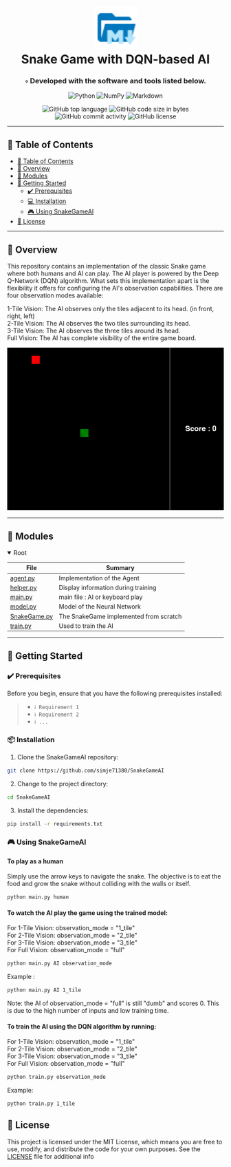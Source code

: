 <div align="center">
<h1 align="center">
<img src="https://raw.githubusercontent.com/PKief/vscode-material-icon-theme/ec559a9f6bfd399b82bb44393651661b08aaf7ba/icons/folder-markdown-open.svg" width="100" />
<br>Snake Game with DQN-based AI
</h1>
<h3>◦ Developed with the software and tools listed below.</h3>

<p align="center">
<img src="https://img.shields.io/badge/Python-3776AB.svg?style&logo=Python&logoColor=white" alt="Python" />
<img src="https://img.shields.io/badge/NumPy-013243.svg?style&logo=NumPy&logoColor=white" alt="NumPy" />
<img src="https://img.shields.io/badge/Markdown-000000.svg?style&logo=Markdown&logoColor=white" alt="Markdown" />
</p>
<img src="https://img.shields.io/github/languages/top/simje71380/SnakeGameAI?style&color=5D6D7E" alt="GitHub top language" />
<img src="https://img.shields.io/github/languages/code-size/simje71380/SnakeGameAI?style&color=5D6D7E" alt="GitHub code size in bytes" />
<img src="https://img.shields.io/github/commit-activity/m/simje71380/SnakeGameAI?style&color=5D6D7E" alt="GitHub commit activity" />
<img src="https://img.shields.io/github/license/simje71380/SnakeGameAI?style&color=5D6D7E" alt="GitHub license" />
</div>

---

## 📒 Table of Contents
- [📒 Table of Contents](#-table-of-contents)
- [📍 Overview](#-overview)
- [🧩 Modules](#-modules)
- [🚀 Getting Started](#-getting-started)
  - [✔️ Prerequisites](#️-prerequisites)
  - [💻 Installation](#-installation)
  - [🎮 Using SnakeGameAI ](#-using-snakegameai)
- [📄 License](#-license)
---


## 📍 Overview

This repository contains an implementation of the classic Snake game where both humans and AI can play. The AI player is powered by the Deep Q-Network (DQN) algorithm. What sets this implementation apart is the flexibility it offers for configuring the AI's observation capabilities. There are four observation modes available:

1-Tile Vision: The AI observes only the tiles adjacent to its head. (in front, right, left)<br />
2-Tile Vision: The AI observes the two tiles surrounding its head.<br />
3-Tile Vision: The AI observes the three tiles around its head.<br />
Full Vision: The AI has complete visibility of the entire game board.

![](https://github.com/simje71380/SnakeGameAI/blob/main/snakeAI.gif)

---

## 🧩 Modules

<details open><summary>Root</summary>

| File                                                                             | Summary                                |
| ---                                                                              | ---                                    |
| [agent.py](https://github.com/simje71380/SnakeGameAI/blob/main/agent.py)         | Implementation of the Agent            |
| [helper.py](https://github.com/simje71380/SnakeGameAI/blob/main/helper.py)       | Display information during training    |
| [main.py](https://github.com/simje71380/SnakeGameAI/blob/main/main.py)           | main file : AI or keyboard play        |
| [model.py](https://github.com/simje71380/SnakeGameAI/blob/main/model.py)         | Model of the Neural Network            |
| [SnakeGame.py](https://github.com/simje71380/SnakeGameAI/blob/main/SnakeGame.py) | The SnakeGame implemented from scratch |
| [train.py](https://github.com/simje71380/SnakeGameAI/blob/main/train.py)         | Used to train the AI                   |

</details>

---

## 🚀 Getting Started

### ✔️ Prerequisites

Before you begin, ensure that you have the following prerequisites installed:
> - `ℹ️ Requirement 1`
> - `ℹ️ Requirement 2`
> - `ℹ️ ...`

### 📦 Installation

1. Clone the SnakeGameAI repository:
```sh
git clone https://github.com/simje71380/SnakeGameAI
```

2. Change to the project directory:
```sh
cd SnakeGameAI
```

3. Install the dependencies:
```sh
pip install -r requirements.txt
```

### 🎮 Using SnakeGameAI

<h4>To play as a human</h4>
Simply use the arrow keys to navigate the snake. The objective is to eat the food and grow the snake without colliding with the walls or itself.

```sh
python main.py human
```

<h4>To watch the AI play the game using the trained model:</h4>

For 1-Tile Vision: observation_mode = "1_tile"<br />
For 2-Tile Vision: observation_mode = "2_tile"<br />
For 3-Tile Vision: observation_mode = "3_tile"<br />
For Full Vision: observation_mode = "full"<br />

```sh
python main.py AI observation_mode
```
Example :
```sh
python main.py AI 1_tile
```

Note: the AI of observation_mode = "full" is still "dumb" and scores 0. This is due to the high number of inputs and low training time.


<h4>To train the AI using the DQN algorithm by running:</h4>

For 1-Tile Vision: observation_mode = "1_tile"<br />
For 2-Tile Vision: observation_mode = "2_tile"<br />
For 3-Tile Vision: observation_mode = "3_tile"<br />
For Full Vision: observation_mode = "full"<br />

```sh
python train.py observation_mode
```
Example:
```sh
python train.py 1_tile
```

## 📄 License
This project is licensed under the MIT License, which means you are free to use, modify, and distribute the code for your own purposes. See the [LICENSE](./LICENSE) file for additional info